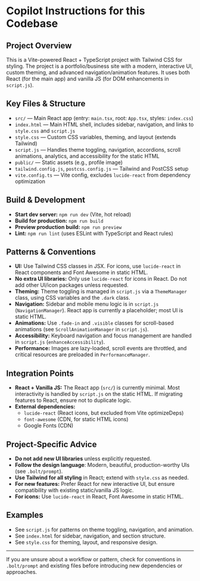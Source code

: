 # Copilot Instructions for this Codebase

## Project Overview
This is a Vite-powered React + TypeScript project with Tailwind CSS for styling. The project is a portfolio/business site with a modern, interactive UI, custom theming, and advanced navigation/animation features. It uses both React (for the main app) and vanilla JS (for DOM enhancements in `script.js`).

## Key Files & Structure
- `src/` — Main React app (entry: `main.tsx`, root: `App.tsx`, styles: `index.css`)
- `index.html` — Main HTML shell, includes sidebar, navigation, and links to `style.css` and `script.js`
- `style.css` — Custom CSS variables, theming, and layout (extends Tailwind)
- `script.js` — Handles theme toggling, navigation, accordions, scroll animations, analytics, and accessibility for the static HTML
- `public/` — Static assets (e.g., profile image)
- `tailwind.config.js`, `postcss.config.js` — Tailwind and PostCSS setup
- `vite.config.ts` — Vite config, excludes `lucide-react` from dependency optimization

## Build & Development
- **Start dev server:** `npm run dev` (Vite, hot reload)
- **Build for production:** `npm run build`
- **Preview production build:** `npm run preview`
- **Lint:** `npm run lint` (uses ESLint with TypeScript and React rules)

## Patterns & Conventions
- **UI:** Use Tailwind CSS classes in JSX. For icons, use `lucide-react` in React components and Font Awesome in static HTML.
- **No extra UI libraries:** Only use `lucide-react` for icons in React. Do not add other UI/icon packages unless requested.
- **Theming:** Theme toggling is managed in `script.js` via a `ThemeManager` class, using CSS variables and the `.dark` class.
- **Navigation:** Sidebar and mobile menu logic is in `script.js` (`NavigationManager`). React app is currently a placeholder; most UI is static HTML.
- **Animations:** Use `.fade-in` and `.visible` classes for scroll-based animations (see `ScrollAnimationManager` in `script.js`).
- **Accessibility:** Keyboard navigation and focus management are handled in `script.js` (`enhanceAccessibility`).
- **Performance:** Images are lazy-loaded, scroll events are throttled, and critical resources are preloaded in `PerformanceManager`.

## Integration Points
- **React + Vanilla JS:** The React app (`src/`) is currently minimal. Most interactivity is handled by `script.js` on the static HTML. If migrating features to React, ensure not to duplicate logic.
- **External dependencies:**
  - `lucide-react` (React icons, but excluded from Vite optimizeDeps)
  - `font-awesome` (CDN, for static HTML icons)
  - Google Fonts (CDN)

## Project-Specific Advice
- **Do not add new UI libraries** unless explicitly requested.
- **Follow the design language**: Modern, beautiful, production-worthy UIs (see `.bolt/prompt`).
- **Use Tailwind for all styling** in React; extend with `style.css` as needed.
- **For new features:** Prefer React for new interactive UI, but ensure compatibility with existing static/vanilla JS logic.
- **For icons:** Use `lucide-react` in React, Font Awesome in static HTML.

## Examples
- See `script.js` for patterns on theme toggling, navigation, and animation.
- See `index.html` for sidebar, navigation, and section structure.
- See `style.css` for theming, layout, and responsive design.

---

If you are unsure about a workflow or pattern, check for conventions in `.bolt/prompt` and existing files before introducing new dependencies or approaches.
